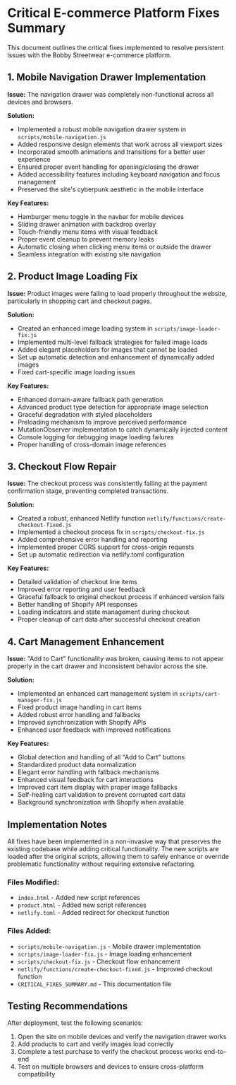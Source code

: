 # Critical E-commerce Platform Fixes Summary

This document outlines the critical fixes implemented to resolve persistent issues with the Bobby Streetwear e-commerce platform.

## 1. Mobile Navigation Drawer Implementation

**Issue:** The navigation drawer was completely non-functional across all devices and browsers.

**Solution:**
- Implemented a robust mobile navigation drawer system in `scripts/mobile-navigation.js`
- Added responsive design elements that work across all viewport sizes
- Incorporated smooth animations and transitions for a better user experience
- Ensured proper event handling for opening/closing the drawer
- Added accessibility features including keyboard navigation and focus management
- Preserved the site's cyberpunk aesthetic in the mobile interface

**Key Features:**
- Hamburger menu toggle in the navbar for mobile devices
- Sliding drawer animation with backdrop overlay
- Touch-friendly menu items with visual feedback
- Proper event cleanup to prevent memory leaks
- Automatic closing when clicking menu items or outside the drawer
- Seamless integration with existing site navigation

## 2. Product Image Loading Fix

**Issue:** Product images were failing to load properly throughout the website, particularly in shopping cart and checkout pages.

**Solution:**
- Created an enhanced image loading system in `scripts/image-loader-fix.js`
- Implemented multi-level fallback strategies for failed image loads
- Added elegant placeholders for images that cannot be loaded
- Set up automatic detection and enhancement of dynamically added images
- Fixed cart-specific image loading issues

**Key Features:**
- Enhanced domain-aware fallback path generation
- Advanced product type detection for appropriate image selection
- Graceful degradation with styled placeholders
- Preloading mechanism to improve perceived performance
- MutationObserver implementation to catch dynamically injected content
- Console logging for debugging image loading failures
- Proper handling of cross-domain image references

## 3. Checkout Flow Repair

**Issue:** The checkout process was consistently failing at the payment confirmation stage, preventing completed transactions.

**Solution:**
- Created a robust, enhanced Netlify function `netlify/functions/create-checkout-fixed.js`
- Implemented a checkout process fix in `scripts/checkout-fix.js`
- Added comprehensive error handling and reporting
- Implemented proper CORS support for cross-origin requests
- Set up automatic redirection via netlify.toml configuration

**Key Features:**
- Detailed validation of checkout line items
- Improved error reporting and user feedback
- Graceful fallback to original checkout process if enhanced version fails
- Better handling of Shopify API responses
- Loading indicators and state management during checkout
- Proper cleanup of cart data after successful checkout creation

## 4. Cart Management Enhancement

**Issue:** "Add to Cart" functionality was broken, causing items to not appear properly in the cart drawer and inconsistent behavior across the site.

**Solution:**
- Implemented an enhanced cart management system in `scripts/cart-manager-fix.js`
- Fixed product image handling in cart items
- Added robust error handling and fallbacks
- Improved synchronization with Shopify APIs
- Enhanced user feedback with improved notifications

**Key Features:**
- Global detection and handling of all "Add to Cart" buttons
- Standardized product data normalization
- Elegant error handling with fallback mechanisms
- Enhanced visual feedback for cart interactions
- Improved cart item display with proper image fallbacks
- Self-healing cart validation to prevent corrupted cart data
- Background synchronization with Shopify when available

## Implementation Notes

All fixes have been implemented in a non-invasive way that preserves the existing codebase while adding critical functionality. The new scripts are loaded after the original scripts, allowing them to safely enhance or override problematic functionality without requiring extensive refactoring.

### Files Modified:
- `index.html` - Added new script references
- `product.html` - Added new script references
- `netlify.toml` - Added redirect for checkout function

### Files Added:
- `scripts/mobile-navigation.js` - Mobile drawer implementation
- `scripts/image-loader-fix.js` - Image loading enhancement
- `scripts/checkout-fix.js` - Checkout flow enhancement
- `netlify/functions/create-checkout-fixed.js` - Improved checkout function
- `CRITICAL_FIXES_SUMMARY.md` - This documentation file

## Testing Recommendations

After deployment, test the following scenarios:
1. Open the site on mobile devices and verify the navigation drawer works
2. Add products to cart and verify images load correctly
3. Complete a test purchase to verify the checkout process works end-to-end
4. Test on multiple browsers and devices to ensure cross-platform compatibility